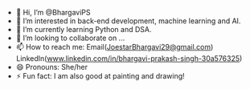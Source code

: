 - 👋 Hi, I’m @BhargaviPS
- 👀 I’m interested in back-end development, machine learning and AI.
- 🌱 I’m currently learning Python and DSA.
- 💞️ I’m looking to collaborate on ...
- 📫 How to reach me: Email(JoestarBhargavi29@gmail.com)
                      LinkedIn(www.linkedin.com/in/bhargavi-prakash-singh-30a576325)
- 😄 Pronouns: She/her
- ⚡ Fun fact: I am also good at painting and drawing!

<!---
BhargaviPS/BhargaviPS is a ✨ special ✨ repository because its `README.md` (this file) appears on your GitHub profile.
You can click the Preview link to take a look at your changes.
--->

